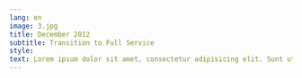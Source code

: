 ```yaml
---
lang: en
image: 3.jpg
title: December 2012
subtitle: Transition to Full Service
style:
text: Lorem ipsum dolor sit amet, consectetur adipisicing elit. Sunt ut voluptatum eius sapiente, totam reiciendis temporibus qui quibusdam, recusandae sit vero unde, sed, incidunt et ea quo dolore laudantium consectetur!
---
```

